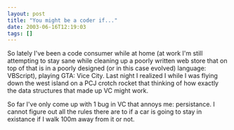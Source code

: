 ```yaml
---
layout: post
title: "You might be a coder if..."
date: 2003-06-16T12:19:03
tags: []
---
```


So lately I've been a code consumer while at home (at work I'm still attempting to stay sane while cleaning up a poorly written web store that on top of that is in a poorly designed (or in this case evolved) language: VBScript), playing GTA: Vice City. Last night I realized I while I was flying down the west island on a PCJ crotch rocket that thinking of how exactly the data structures that made up VC might work. 

So far I've only come up with 1 bug in VC that annoys me: persistance. I cannot figure out all the rules there are to if a car is going to stay in existance if I walk 100m away from it or not. 


